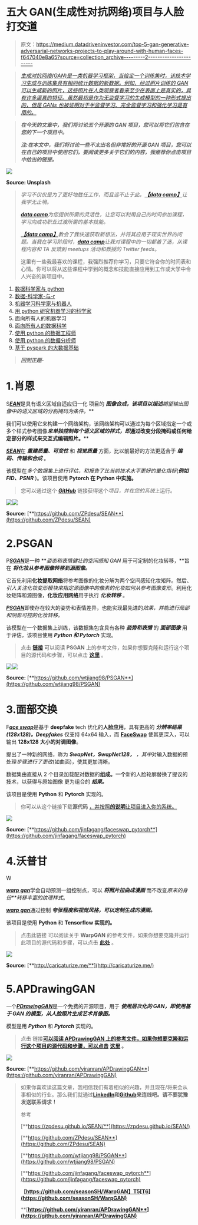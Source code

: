 # 五大 GAN(生成性对抗网络)项目与人脸打交道

> 原文：<https://medium.datadriveninvestor.com/top-5-gan-generative-adversarial-networks-projects-to-play-around-with-human-faces-f647040e8a65?source=collection_archive---------2----------------------->

> [*生成对抗网络(GAN)是一类机器学习框架，当给定一个训练集时，该技术学习生成与训练集具有相同统计数据的新数据。例如，经过照片训练的 GAN 可以生成新的照片，这些照片在人类观察者看来至少在表面上是真实的，具有许多逼真的特征。虽然最初是作为无监督学习的生成模型的一种形式提出的，但是 GANs 也被证明对于半监督学习、完全监督学习和强化学习是有用的。*](https://en.wikipedia.org/wiki/Generative_adversarial_network)

> ***在今天的文章中，我们将讨论五个开源的 GAN 项目，您可以将它们包含在您的下一个项目中。***
> 
> ***注:在本文中，我们将讨论一些不太出名但非常好的开源 GAN 项目，您可以在自己的项目中使用它们。要阅读更多关于它们的内容，我推荐你点击项目中给出的链接。***

![](img/650beeafa0392dd5297f55a598a3bbcd.png)

**Source: Unsplash**

> *学习不仅仅是为了更好地胜任工作，而且远不止于此。*[***【data camp】***](https://datacamp.pxf.io/x9nmvv)*让我学无止境。*
> 
> [***data camp***](https://datacamp.pxf.io/x9nmvv)*为您提供所需的灵活性，让您可以利用自己的时间参加课程，学习向成功职业过渡所需的基本技能。*
> 
> [***【data camp】***](https://datacamp.pxf.io/x9nmvv)*教会了我快速获取新想法，并将其应用于现实世界的问题。当我在学习阶段时，*[***data camp***](https://datacamp.pxf.io/x9nmvv)*让我对课程中的一切都着了迷，从课程内容和 TA 反馈到 meetups 活动和教授的 Twitter feeds。*
> 
> 这里有一些我最喜欢的课程，我强烈推荐你学习，只要它符合你的时间表和心情。你可以将从这些课程中学到的概念和技能直接应用到工作或大学中令人兴奋的新项目中。

1.  [数据科学家与 python](https://datacamp.pxf.io/LPDqQZ)
2.  [数据-科学家-与-r](https://datacamp.pxf.io/MXQxrJ)
3.  [机器学习科学家与机器人](https://datacamp.pxf.io/DVLg4j)
4.  [用 python 研究机器学习的科学家](https://datacamp.pxf.io/9WePXW)
5.  面向所有人的机器学习
6.  [面向所有人的数据科学](https://datacamp.pxf.io/15bLmd)
7.  [使用 python 的数据工程师](https://datacamp.pxf.io/jW13ve)
8.  [使用 python 的数据分析师](https://datacamp.pxf.io/kjR3mz)
9.  [基于 pyspark 的大数据基础](https://datacamp.pxf.io/e4RM6r)

> ***回到正题-***

# 1.肖恩

S[***EAN***](https://zpdesu.github.io/SEAN/)是具有语义区域自适应归一化 项目的 ***图像合成，该项目以描述**期望输出图像**中的**语义区域**的**分割掩码**为条件。***

我们可以使用它来构建一个网络架构，该网络架构可以通过为每个区域指定一个或多个样式参考图像***来单独控制每个语义区域的样式，即*通过改变分段掩码或任何给定部分的样式来交互式编辑照片。****

[***SEAN***](https://zpdesu.github.io/SEAN/)在 ***重建质量、可变性*** 和 ***视觉质量*** 方面，比以前最好的方法更适合于 ***编码、传输和合成*** 。

该模型在*多个数据集上进行评估，*和*报告了比当前技术水平更好的量化指标*(***例如 FID、PSNR*** )。该项目使用 **Pytorch 在 **Python** 中实施。**

> 您可以通过这个 [***GitHub***](https://github.com/ZPdesu/SEAN) 链接获得这个*项目，并在您的系统*上运行。

![](img/f33ef66c4d659b34417780bf19d774e5.png)![](img/dc692ea3cdc593651ed755de3bcf4d30.png)

**Source:** [**https://github.com/ZPdesu/SEAN**](https://github.com/ZPdesu/SEAN)

# 2.PSGAN

P[***SGAN***](https://github.com/wtjiang98/PSGAN)是一种 ***姿态和表情健壮的空间感知 GAN* 用于可定制的化妆转移，**旨在 ***将化妆从参考图像转移到源图像。***

它首先利用**化妆提取网络**将参考图像的化妆分解为两个空间感知化妆矩阵。然后、*引入关注化妆变形模块来指定源图像中的像素的化妆如何从参考图像变形*。利用化妆矩阵和源图像，**化妆应用网络**用于执行 ***化妆转移*** 。

[***PSGAN***](https://github.com/wtjiang98/PSGAN)即使存在较大的姿势和表情差异，也能实现最先进的*效果，并能进行局部和阴影可控的化妆转移。*

该模型在一个数据集上训练，该数据集包含具有各种 ***姿势和表情*** 的 ***面部图像*** 用于评估，该项目使用 ***Python 和 Pytorch*** 实现。

> 点击 [**链接**](https://arxiv.org/abs/1909.06956) 可以阅读 **PSGAN** 上的参考文件，如果你想要克隆和运行这个项目的源代码和步骤，可以点击 [**这里**](https://github.com/wtjiang98/PSGAN) 。

![](img/911fa9627cd9fd2851f8159aa6250483.png)![](img/1582e00d518f168113debf2cb886bc2a.png)

**Source:** [**https://github.com/wtjiang98/PSGAN**](https://github.com/wtjiang98/PSGAN)

# 3.面部交换

F[***ace swap***](https://github.com/jinfagang/faceswap_pytorch)是基于 **deepfake** tech 优化的**人脸应用**，具有更高的 ***分辨率结果(128x128)。Deepfakes*** 仅支持 64x64 输入，而 [**FaceSwap**](https://github.com/jinfagang/faceswap_pytorch) 使其更深入，可以输出 **128x128** **大小的对调图像**。

提出了一种新的网络，称为 ***SwapNet，SwapNet128，*** *，其中*对输入数据的预处理*步骤进行了更改*(如曲面)，使其更加清晰。

数据集由直接从 2 个目录加载配对数据的**组成。一个**新的人脸轮廓替换了提议的技术，以获得与原始图像 更为组合的 ***结果。***

该项目是使用 **Python** 和 **Pytorch** 实现的。

> 你可以从这个链接下载**源代码** [，并按照**的说明**让项目进入你的系统。](https://github.com/jinfagang/faceswap_pytorch)

![](img/8ca443c041c7dd74650f966f59805cb3.png)

**Source:** [**https://github.com/jinfagang/faceswap_pytorch**](https://github.com/jinfagang/faceswap_pytorch)

# 4.沃普甘

W 

[***warp gan***](https://github.com/seasonSH/WarpGAN)学会自动预测一组控制点，可以 ***将照片扭曲成漫画*** 而不改变*原来的身份**转移丰富的纹理样式*。

[***warp gan***](https://github.com/seasonSH/WarpGAN)通过控制 ***夸张程度和视觉风格，可以定制生成的漫画。***

该项目是使用 **Python** 和 **Tensorflow 实现的。**

> 点击此链接 可以阅读关于 **WarpGAN** 的参考文件，如果你想要克隆并运行此项目的源代码和步骤，可以点击 [**此处**](https://github.com/seasonSH/WarpGAN) 。

![](img/3e2a584f58855fe3023f89229ca71855.png)

**Source:** [**http://caricaturize.me/**](http://caricaturize.me/)

# 5.APDrawingGAN

一个[***PDrawingGAN***](https://github.com/yiranran/APDrawingGAN)是一个免费的开源项目，用于 ***使用层次化的 GAN，即使用基于 GAN 的模型，从人脸照片生成艺术肖像图。***

模型是用 ***Python*** 和 ***Pytorch*** 实现的。

> 点击 链接[**可以阅读 **APDrawingGAN** 上的参考文件，如果你想要克隆和运行这个项目的源代码和步骤，可以点击**](https://openaccess.thecvf.com/content_CVPR_2019/html/Yi_APDrawingGAN_Generating_Artistic_Portrait_Drawings_From_Face_Photos_With_Hierarchical_CVPR_2019_paper.html) **[**这里**](https://github.com/yiranran/APDrawingGAN) 。**

![](img/9fb752fa8d83c686a63f6c4cf3790b9c.png)

**Source:** [**https://github.com/yiranran/APDrawingGAN**](https://github.com/yiranran/APDrawingGAN)

> 如果你喜欢读这篇文章，我相信我们有着相似的兴趣，并且现在/将来会从事相似的行业。那么我们就通过[**LinkedIn**](https://www.linkedin.com/in/mrinal-walia-b0981b158/)**和**[**Github**](https://github.com/abhiwalia15)**来连线吧。请不要犹豫发送联系请求！**
> 
> 参考
> 
> [**https://zpdesu.github.io/SEAN/**](https://zpdesu.github.io/SEAN/)
> 
> [**https://github.com/ZPdesu/SEAN**](https://github.com/ZPdesu/SEAN)
> 
> [**https://github.com/wtjiang98/PSGAN**](https://github.com/wtjiang98/PSGAN)
> 
> [**https://github.com/jinfagang/faceswap_pytorch**](https://github.com/jinfagang/faceswap_pytorch)
> 
> **【https://github.com/seasonSH/WarpGAN】T5[T6](https://github.com/seasonSH/WarpGAN)**
> 
> **[**https://github.com/yiranran/APDrawingGAN**](https://github.com/yiranran/APDrawingGAN)**